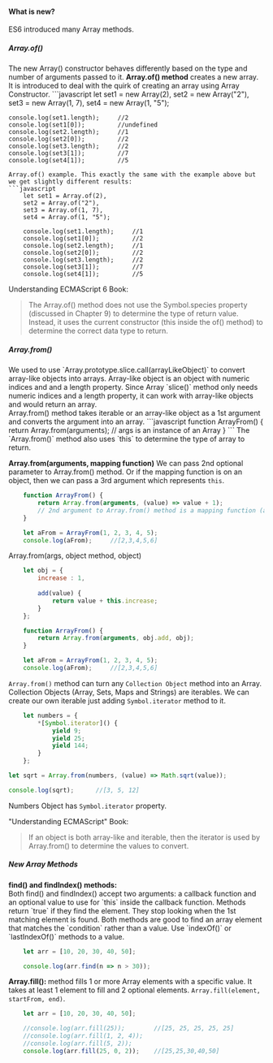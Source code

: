 <h4>What is new?</h4>

ES6 introduced many Array methods.
<h5>Array.of()</h5>
The new Array() constructor behaves differently based on the type and number of arguments passed to it. <strong>Array.of() method</strong> creates a new array. It is introduced to deal with the quirk of creating an array using Array Constructor. 
```javascript
	let set1 = new Array(2),
    set2 = new Array("2"),
    set3 = new Array(1, 7),
    set4 = new Array(1, "5");
    
    console.log(set1.length);     //2
    console.log(set1[0]);         //undefined
    console.log(set2.length);     //1
    console.log(set2[0]);         //2
    console.log(set3.length);     //2
    console.log(set3[1]);         //7
    console.log(set4[1]);         //5
```
Array.of() example. This exactly the same with the example above but we get slightly different results:
```javascript
	let set1 = Array.of(2),
    set2 = Array.of("2"),
    set3 = Array.of(1, 7),
    set4 = Array.of(1, "5");
    
    console.log(set1.length);     //1
    console.log(set1[0]);         //2
    console.log(set2.length);     //1
    console.log(set2[0]);         //2
    console.log(set3.length);     //2
    console.log(set3[1]);         //7
    console.log(set4[1]);         //5
```
Understanding ECMAScript 6 Book:
> The Array.of() method does not use the Symbol.species property (discussed in Chapter 9) to determine the type of return value. Instead, it uses the current constructor (this inside the of() method) to determine the correct data type to return.

<h5>Array.from()</h5>
We used to use `Array.prototype.slice.call(arrayLikeObject)` to convert array-like objects into arrays. Array-like object is an object with numeric indices and and a length property. Since Array `slice()` method only needs numeric indices and a length property, it can work with array-like objects and would return an array.<br> 
Array.from() method takes iterable or an array-like object as a 1st argument and converts the argument into an array.
```javascript
	function ArrayFrom() {
		return Array.from(arguments);
		// args is an instance of an Array
	}
```
The `Array.from()` method also uses `this` to determine the type of array to return.

<strong>Array.from(arguments, mapping function)</strong>
We can pass 2nd optional parameter to Array.from() method. Or if the mapping function is on an object, then we can pass a 3rd argument which represents `this`.

```javascript
	function ArrayFrom() {
		return Array.from(arguments, (value) => value + 1);
		// 2nd argument to Array.from() method is a mapping function (arrow function)
	}

	let aFrom = ArrayFrom(1, 2, 3, 4, 5);
	console.log(aFrom);     //[2,3,4,5,6]
```
Array.from(args, object method, object)
```javascript
	let obj = {
  		increase : 1,
  
  		add(value) {
    		return value + this.increase;
  		}
	};

	function ArrayFrom() {
		return Array.from(arguments, obj.add, obj);
	}

	let aFrom = ArrayFrom(1, 2, 3, 4, 5);
	console.log(aFrom);     //[2,3,4,5,6]
```

`Array.from()` method can turn any `Collection Object` method into an Array. Collection Objects (Array, Sets, Maps and Strings) are iterables. We can create our own iterable just adding `Symbol.iterator` method to it.

```javascript
	let numbers = {
  		*[Symbol.iterator]() {
    		yield 9;
    		yield 25;
    		yield 144;
  		}
	};

let sqrt = Array.from(numbers, (value) => Math.sqrt(value));

console.log(sqrt);		//[3, 5, 12]
```
Numbers Object has `Symbol.iterator` property.

"Understanding ECMAScript" Book:
> If an object is both array-like and iterable, then the iterator is used by Array.from() to determine the values to convert.

<h5>New Array Methods</h5>
<strong>find() and findIndex() methods:</strong><br>
Both find() and findIndex() accept two arguments: a callback function and an optional value to use for `this` inside the callback function. Methods return `true` if they find the element. They stop looking when the 1st matching element is found. Both methods are good to find an array element that matches the `condition` rather than a value. Use `indexOf()` or `lastIndexOf()` methods to a value.

```javascript
	let arr = [10, 20, 30, 40, 50];

	console.log(arr.find(n => n > 30));
```

<strong>Array.fill(): </strong> method fills 1 or more Array elements with a specific value. It takes at least 1 element to fill and 2 optional elements. `Array.fill(element, startFrom, end)`.

```javascript
	let arr = [10, 20, 30, 40, 50];

	//console.log(arr.fill(25));		//[25, 25, 25, 25, 25]
	//console.log(arr.fill(1, 2, 4));
	//console.log(arr.fill(5, 2));
	console.log(arr.fill(25, 0, 2));    //[25,25,30,40,50]
```
